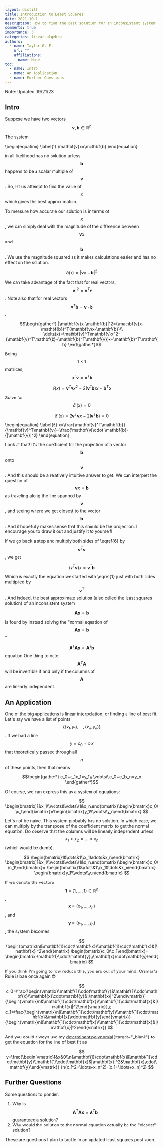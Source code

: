 ```yaml
---
layout: distill
title: Introduction to Least Squares
date: 2021-10-7
description: How to find the best solution for an inconsistent system
comments: true
importance: 3
categories: linear-algebra
authors:  
  - name: Taylor G. F.
    url: ""
    affiliations:
      name: None
toc:
  - name: Intro
  - name: An Application
  - name: Further Questions
---
```


Note: Updated 09/21/23.

## Intro

Suppose we have two vectors $$\mathbf{v},\mathbf{b}\in\mathbb{R}^n$$

The system

\begin{equation} \label{1}
\mathbf{v}x=\mathbf{b}
\end{equation}

in all likelihood has no solution unless $$\mathbf{b}$$ happens to be a scalar multiple of $$\mathbf{v}$$. So, let us attempt to find the value of $$x$$ which gives the best approximation.

To measure how accurate our solution is in terms of $$x$$, we can simply deal with the magnitude of the difference between $$\mathbf{v}x$$ and $$\mathbf{b}$$. We use the magnitude squared as it makes calculations easier and has no effect on the solution.

$$
\delta(x)= | \mathbf{v}x-\mathbf{b} | ^2
$$

We can take advantage of the fact that for real vectors,
$$| \mathbf{v}| ^2=\mathbf{v}^T\mathbf{v}$$.
Note also that for real vectors $$\mathbf{v}^T\mathbf{b}=\mathbf{v}\cdot \mathbf{b}$$.

$$\begin{gather*}
|\mathbf{v}x-\mathbf{b}|^2=(\mathbf{v}x-\mathbf{b})^T(\mathbf{v}x-\mathbf{b})\\
\delta(x)=\mathbf{v}^T\mathbf{v}x^2-(\mathbf{v}^T\mathbf{b}+\mathbf{b}^T\mathbf{v})x+\mathbf{b}^T\mathbf{b}
\end{gather*}$$

Being $$1\times1$$ matrices, $$\mathbf{b}^T\mathbf{v}=\mathbf{v}^T\mathbf{b}$$

$$
\delta(x)=\mathbf{v}^T\mathbf{v}x^2-2(\mathbf{v}^T\mathbf{b})x+\mathbf{b}^T\mathbf{b}
$$

Solve for $$\delta'(x)=0$$

$$
\delta'(x)=2\mathbf{v}^T\mathbf{v}x-2(\mathbf{v}^T\mathbf{b})=0
$$

\begin{equation} \label{6}
x=\frac{\mathbf{v}^T\mathbf{b}}{\mathbf{v}^T\mathbf{v}}=\frac{\mathbf{v}\cdot \mathbf{b}}{|\mathbf{v}|^2}
\end{equation}

Look at that! It's the coefficient for the projection of a vector $$\mathbf{b}$$ onto $$\mathbf{v}$$. And this should be a relatively intuitive answer to get. We can interpret the question of $$\mathbf{v}x=\mathbf{b}$$ as traveling along the line spanned by $$\mathbf{v}$$, and seeing where we get closest to the vector $$\mathbf{b}$$. And it hopefully makes sense that this should be the projection. I encourage you to draw it out and justify it to yourself!

If we go back a step and multiply both sides of \eqref{6} by $$\mathbf{v}^T\mathbf{v}$$, we get

$$ \label{7}
(\mathbf{v}^T\mathbf{v})x=\mathbf{v}^T\mathbf{b}
$$

Which is exactly the equation we started with \eqref{1} just with both sides multiplied by $$\mathbf{v}^T$$. And indeed, the best approximate solution (also called the least squares solution) of an inconsistent system

$$\mathbf{A}\mathbf{x}=\mathbf{b}$$

is found by instead solving the "normal equation of $$\mathbf{A}\mathbf{x}=\mathbf{b}$$"

$$ \label{8}
\mathbf{A}^T\mathbf{A}\mathbf{x}=\mathbf{A}^T\mathbf{b}
$$
equation
One thing to note: $$\mathbf{A}^T\mathbf{A}$$ will be invertible if and only if the columns of $$\mathbf{A}$$ are linearly independent.

## An Application

One of the big applications is linear interpolation, or finding a line of best fit. Let's say we have a list of points $$\{(x_1,y_1),\ldots,(x_n,y_n)\}$$. If we had a line $$y=c_0+c_1x$$ that theoretically passed through all $$n$$ of these points, then that means

$$\begin{gather*}
c_0+c_1x_1=y_1\\
\vdots\\
c_0+c_1x_n=y_n
\end{gather*}$$

Of course, we can express this as a system of equations:

$$
\begin{bmatrix}1&x_1\\\vdots&\vdots\\1&x_n\end{bmatrix}\begin{bmatrix}c_0\\c_1\end{bmatrix}=\begin{bmatrix}y_1\\\vdots\\y_n\end{bmatrix}
$$

Let's not be naive. This system probably has no solution. In which case, we can multiply by the transpose of the coefficient matrix to get the normal equation. Do observe that the columns will be linearly independent unless $$x_1=x_2=\ldots=x_n$$ (which would be dumb).

$$
\begin{bmatrix}1&\dots&1\\x_1&\dots&x_n\end{bmatrix}
\begin{bmatrix}1&x_1\\\vdots&\vdots\\1&x_n\end{bmatrix}\begin{bmatrix}c_0\\c_1\end{bmatrix}=
\begin{bmatrix}1&\dots&1\\x_1&\dots&x_n\end{bmatrix}
\begin{bmatrix}y_1\\\vdots\\y_n\end{bmatrix}
$$

If we denote the vectors $$\mathbf{1}=(1,\ldots,1)\in\mathbb{R}^n$$, $$\mathbf{x}=(x_1,\ldots,x_n)$$, and $$\mathbf{y}=(y_1,\ldots,y_n)$$, the system becomes

$$
\begin{bmatrix}n&\mathbf{1}\cdot\mathbf{x}\\\mathbf{1}\cdot\mathbf{x}&|\mathbf{x}|^2\end{bmatrix}
\begin{bmatrix}c_0\\c_1\end{bmatrix}=
\begin{bmatrix}\mathbf{1}\cdot\mathbf{y}\\\mathbf{x}\cdot\mathbf{y}\end{bmatrix}
$$

If you think I'm going to row reduce this, you are out of your mind. Cramer's Rule is bae once again :sunglasses:

$$
c_0=\frac{\begin{vmatrix}\mathbf{1}\cdot\mathbf{y}&\mathbf{1}\cdot\mathbf{x}\\\mathbf{x}\cdot\mathbf{y}&|\mathbf{x}|^2\end{vmatrix}}{\begin{vmatrix}n&\mathbf{1}\cdot\mathbf{x}\\\mathbf{1}\cdot\mathbf{x}&|\mathbf{x}|^2\end{vmatrix}},\;
c_1=\frac{\begin{vmatrix}n&\mathbf{1}\cdot\mathbf{y}\\\mathbf{1}\cdot\mathbf{x}&\mathbf{x}\cdot\mathbf{y}\end{vmatrix}}{\begin{vmatrix}n&\mathbf{1}\cdot\mathbf{x}\\\mathbf{1}\cdot\mathbf{x}&|\mathbf{x}|^2\end{vmatrix}}
$$

And you could always use my [determinant polynomial](../functioninterp/){:target="_blank"} to get the equation for the line of best fit as

$$
y=\frac{\begin{vmatrix}1&x&0\\n&\mathbf{1}\cdot\mathbf{x}&\mathbf{1}\cdot\mathbf{y}\\\mathbf{1}\cdot\mathbf{x}&|\mathbf{x}|^2&\mathbf{x}\cdot\mathbf{y}\end{vmatrix}}
{n(x_1^2+\ldots+x_n^2)-(x_1+\ldots+x_n)^2}
$$

## Further Questions

Some questions to ponder.

1. Why is $$\mathbf{A}^T\mathbf{A}\mathbf{x}=\mathbf{A}^T\mathbf{b}$$ guaranteed a solution?
2. Why would the solution to the normal equation actually be the "closest" solution?

These are questions I plan to tackle in an updated least squares post soon.
